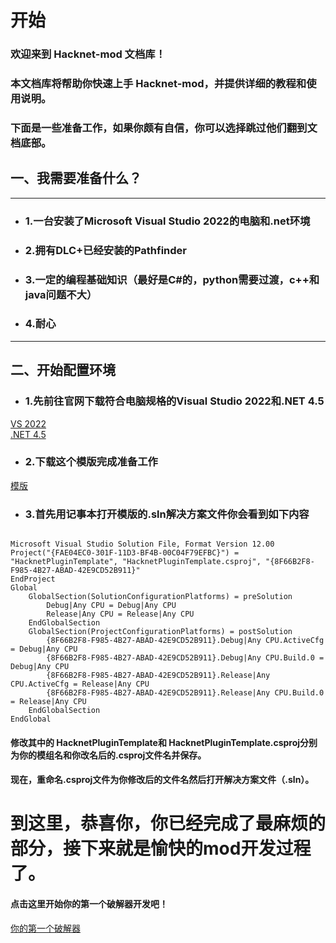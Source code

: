 # 开始
### 欢迎来到 Hacknet-mod 文档库！

### 本文档库将帮助你快速上手 Hacknet-mod，并提供详细的教程和使用说明。
### 下面是一些准备工作，如果你颇有自信，你可以选择跳过他们翻到文档底部。
## 一、我需要准备什么？
-------------------
- ### 1.一台安装了Microsoft Visual Studio 2022的电脑和.net环境
- ### 2.拥有DLC+已经安装的Pathfinder
- ### 3.一定的编程基础知识（最好是C#的，python需要过渡，c++和java问题不大）
- ### 4.耐心
-------------------
## 二、开始配置环境
- ### 1.先前往官网下载符合电脑规格的Visual Studio 2022和.NET 4.5
[VS 2022]("https://visualstudio.microsoft.com/zh-hans/thank-you-downloading-visual-studio/?sku=Community&channel=Release&version=VS2022&source=VSLandingPage&cid=2030&passive=false") \
[.NET 4.5]("https://dotnet.microsoft.com/zh-cn/download/dotnet-framework/thank-you/net45-web-installer")
- ### 2.下载这个模版完成准备工作
[模版]("https://github.com/Windows10CE/HacknetPluginTemplate")
- ### 3.首先用记事本打开模版的.sln解决方案文件你会看到如下内容
```
﻿
Microsoft Visual Studio Solution File, Format Version 12.00
Project("{FAE04EC0-301F-11D3-BF4B-00C04F79EFBC}") = "HacknetPluginTemplate", "HacknetPluginTemplate.csproj", "{8F66B2F8-F985-4B27-ABAD-42E9CD52B911}"
EndProject
Global
	GlobalSection(SolutionConfigurationPlatforms) = preSolution
		Debug|Any CPU = Debug|Any CPU
		Release|Any CPU = Release|Any CPU
	EndGlobalSection
	GlobalSection(ProjectConfigurationPlatforms) = postSolution
		{8F66B2F8-F985-4B27-ABAD-42E9CD52B911}.Debug|Any CPU.ActiveCfg = Debug|Any CPU
		{8F66B2F8-F985-4B27-ABAD-42E9CD52B911}.Debug|Any CPU.Build.0 = Debug|Any CPU
		{8F66B2F8-F985-4B27-ABAD-42E9CD52B911}.Release|Any CPU.ActiveCfg = Release|Any CPU
		{8F66B2F8-F985-4B27-ABAD-42E9CD52B911}.Release|Any CPU.Build.0 = Release|Any CPU
	EndGlobalSection
EndGlobal

```
#### 修改其中的 **HacknetPluginTemplate**和 **HacknetPluginTemplate.csproj**分别为你的模组名和你改名后的.csproj文件名并保存。
#### 现在，重命名.csproj文件为你修改后的文件名然后打开解决方案文件（.sln）。
# 到这里，恭喜你，你已经完成了最麻烦的部分，接下来就是愉快的mod开发过程了。
#### 点击这里开始你的第一个破解器开发吧！
[你的第一个破解器]("https://github.com/maix2012/Hacknet-Mod/edit/main/README.md")
